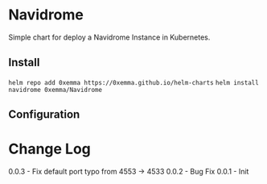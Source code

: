 # Navidrome

Simple chart for deploy a Navidrome Instance in Kubernetes.

## Install

`helm repo add 0xemma https://0xemma.github.io/helm-charts`
`helm install navidrome 0xemma/Navidrome`
## Configuration


# Change Log

0.0.3 - Fix default port typo from 4553 -> 4533
0.0.2 - Bug Fix
0.0.1 - Init
